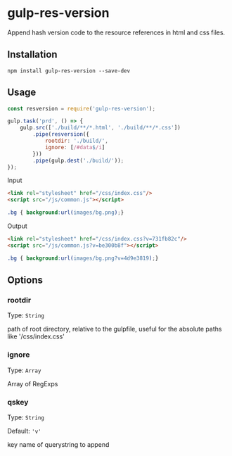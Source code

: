 # gulp-res-version

Append hash version code to the resource references in html and css files.

## Installation

	npm install gulp-res-version --save-dev

## Usage

```javascript
const resversion = require('gulp-res-version');

gulp.task('prd', () => {
    gulp.src(['./build/**/*.html', './build/**/*.css'])
        .pipe(resversion({
            rootdir: './build/',
            ignore: [/#data$/i]
        }))
        .pipe(gulp.dest('./build/'));
});
```

Input

```html
<link rel="stylesheet" href="/css/index.css"/>
<script src="/js/common.js"></script>
```

```css
.bg { background:url(images/bg.png);}
```

Output

```html
<link rel="stylesheet" href="/css/index.css?v=731fb82c"/>
<script src="/js/common.js?v=be300b8f"></script>
```

```css
.bg { background:url(images/bg.png?v=4d9e3819);}
```

## Options

### rootdir
Type: `String`

path of root directory, relative to the gulpfile, useful for the absolute paths like '/css/index.css'

### ignore
Type: `Array`

Array of RegExps

### qskey
Type: `String`

Default: `'v'`

key name of querystring to append